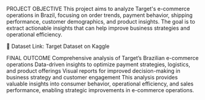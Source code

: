 PROJECT OBJECTIVE
This project aims to analyze Target's e-commerce operations in Brazil, focusing on order trends, payment behavior, shipping performance, customer demographics, and product insights. The goal is to extract actionable insights that can help improve business strategies and operational efficiency.

🔗 Dataset Link: Target Dataset on Kaggle

FINAL OUTCOME
Comprehensive analysis of Target’s Brazilian e-commerce operations
Data-driven insights to optimize payment strategies, logistics, and product offerings
Visual reports for improved decision-making in business strategy and customer engagement
This analysis provides valuable insights into consumer behavior, operational efficiency, and sales performance, enabling strategic improvements in e-commerce operations.
